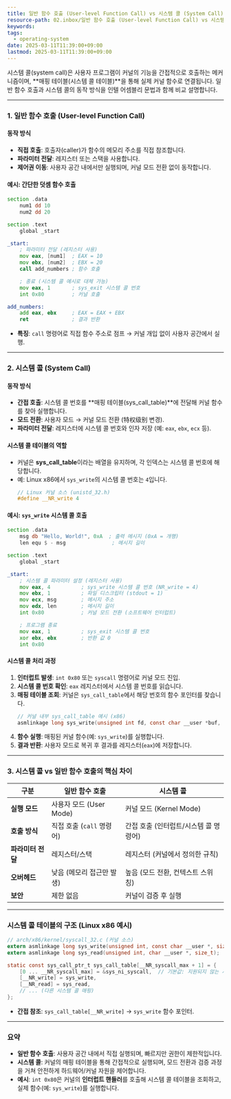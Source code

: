 ```yaml
---
title: 일반 함수 호출 (User-level Function Call) vs 시스템 콜 (System Call) 호출 방식의 차이
resource-path: 02.inbox/일반 함수 호출 (User-level Function Call) vs 시스템 콜 (System Call) 호출 방식의 차이.md
keywords:
tags:
  - operating-system
date: 2025-03-11T11:39:00+09:00
lastmod: 2025-03-11T11:39:00+09:00
---
```

시스템 콜(system call)은 사용자 프로그램이 커널의 기능을 간접적으로 호출하는 메커니즘이며, **매핑 테이블(시스템 콜 테이블)**을 통해 실제 커널 함수로 연결됩니다. 일반 함수 호출과 시스템 콜의 동작 방식을 인텔 어셈블리 문법과 함께 비교 설명합니다.

---

### **1. 일반 함수 호출 (User-level Function Call)**
#### **동작 방식**
- **직접 호출**: 호출자(caller)가 함수의 메모리 주소를 직접 참조합니다.
- **파라미터 전달**: 레지스터 또는 스택을 사용합니다.
- **제어권 이동**: 사용자 공간 내에서만 실행되며, 커널 모드 전환 없이 동작합니다.

#### **예시: 간단한 덧셈 함수 호출**
```asm
section .data
    num1 dd 10
    num2 dd 20

section .text
    global _start

_start:
    ; 파라미터 전달 (레지스터 사용)
    mov eax, [num1]  ; EAX = 10
    mov ebx, [num2]  ; EBX = 20
    call add_numbers ; 함수 호출

    ; 종료 (시스템 콜 예시로 대체 가능)
    mov eax, 1       ; sys_exit 시스템 콜 번호
    int 0x80         ; 커널 호출

add_numbers:
    add eax, ebx     ; EAX = EAX + EBX
    ret              ; 결과 반환
```
- **특징**: `call` 명령어로 직접 함수 주소로 점프 → 커널 개입 없이 사용자 공간에서 실행.

---

### **2. 시스템 콜 (System Call)**
#### **동작 방식**
- **간접 호출**: 시스템 콜 번호를 **매핑 테이블(sys_call_table)**에 전달해 커널 함수를 찾아 실행합니다.
- **모드 전환**: 사용자 모드 → 커널 모드 전환 (特权级别 변경).
- **파라미터 전달**: 레지스터에 시스템 콜 번호와 인자 저장 (예: `eax`, `ebx`, `ecx` 등).

#### **시스템 콜 테이블의 역할**
- 커널은 **sys_call_table**이라는 배열을 유지하며, 각 인덱스는 시스템 콜 번호에 해당합니다.
- 예: Linux x86에서 `sys_write`의 시스템 콜 번호는 `4`입니다.
  ```c
  // Linux 커널 소스 (unistd_32.h)
  #define __NR_write 4
  ```

#### **예시: `sys_write` 시스템 콜 호출**
```asm
section .data
    msg db "Hello, World!", 0xA  ; 출력 메시지 (0xA = 개행)
    len equ $ - msg               ; 메시지 길이

section .text
    global _start

_start:
    ; 시스템 콜 파라미터 설정 (레지스터 사용)
    mov eax, 4          ; sys_write 시스템 콜 번호 (NR_write = 4)
    mov ebx, 1          ; 파일 디스크립터 (stdout = 1)
    mov ecx, msg        ; 메시지 주소
    mov edx, len        ; 메시지 길이
    int 0x80            ; 커널 모드 전환 (소프트웨어 인터럽트)

    ; 프로그램 종료
    mov eax, 1          ; sys_exit 시스템 콜 번호
    xor ebx, ebx        ; 반환 값 0
    int 0x80
```

#### **시스템 콜 처리 과정**
1. **인터럽트 발생**: `int 0x80` 또는 `syscall` 명령어로 커널 모드 진입.
2. **시스템 콜 번호 확인**: `eax` 레지스터에서 시스템 콜 번호를 읽습니다.
3. **매핑 테이블 조회**: 커널은 `sys_call_table`에서 해당 번호의 함수 포인터를 찾습니다.
   ```c
   // 커널 내부 sys_call_table 예시 (x86)
   asmlinkage long sys_write(unsigned int fd, const char __user *buf, size_t count);
   ```
4. **함수 실행**: 매핑된 커널 함수(예: `sys_write`)를 실행합니다.
5. **결과 반환**: 사용자 모드로 복귀 후 결과를 레지스터(`eax`)에 저장합니다.

---

### **3. 시스템 콜 vs 일반 함수 호출의 핵심 차이**
| **구분**          | **일반 함수 호출**                | **시스템 콜**                     |
|--------------------|-----------------------------------|-----------------------------------|
| **실행 모드**      | 사용자 모드 (User Mode)           | 커널 모드 (Kernel Mode)           |
| **호출 방식**      | 직접 호출 (`call` 명령어)         | 간접 호출 (인터럽트/시스템 콜 명령어) |
| **파라미터 전달**  | 레지스터/스택                     | 레지스터 (커널에서 정의한 규칙)   |
| **오버헤드**       | 낮음 (메모리 접근만 발생)         | 높음 (모드 전환, 컨텍스트 스위칭) |
| **보안**           | 제한 없음                         | 커널이 검증 후 실행               |

---

### **시스템 콜 테이블의 구조 (Linux x86 예시)**
```c
// arch/x86/kernel/syscall_32.c (커널 소스)
extern asmlinkage long sys_write(unsigned int, const char __user *, size_t);
extern asmlinkage long sys_read(unsigned int, char __user *, size_t);

static const sys_call_ptr_t sys_call_table[__NR_syscall_max + 1] = {
    [0 ... __NR_syscall_max] = &sys_ni_syscall,  // 기본값: 지원되지 않는 시스템 콜
    [__NR_write] = sys_write,
    [__NR_read] = sys_read,
    // ... (다른 시스템 콜 매핑)
};
```
- **간접 참조**: `sys_call_table[__NR_write]` → `sys_write` 함수 포인터.

---

### **요약**
- **일반 함수 호출**: 사용자 공간 내에서 직접 실행되며, 빠르지만 권한이 제한적입니다.
- **시스템 콜**: 커널의 매핑 테이블을 통해 간접적으로 실행되며, 모드 전환과 검증 과정을 거쳐 안전하게 하드웨어/커널 자원을 제어합니다.  
- **예시**: `int 0x80`은 커널의 **인터럽트 핸들러**를 호출해 시스템 콜 테이블을 조회하고, 실제 함수(예: `sys_write`)를 실행합니다.